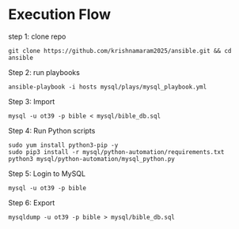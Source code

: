 Execution Flow
======================

step 1: clone repo
```
git clone https://github.com/krishnamaram2025/ansible.git && cd ansible
```
Step 2: run playbooks
```
ansible-playbook -i hosts mysql/plays/mysql_playbook.yml
```
Step 3: Import
```
mysql -u ot39 -p bible < mysql/bible_db.sql
```
Step 4: Run Python scripts 
```
sudo yum install python3-pip -y
sudo pip3 install -r mysql/python-automation/requirements.txt
python3 mysql/python-automation/mysql_python.py
```
Step 5: Login to MySQL 
```
mysql -u ot39 -p bible
```
Step 6: Export
```
mysqldump -u ot39 -p bible > mysql/bible_db.sql
```

